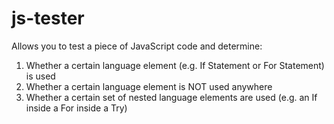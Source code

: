 # js-tester

Allows you to test a piece of JavaScript code and determine:

1. Whether a certain language element (e.g. If Statement or For Statement) is used
2. Whether a certain language element is NOT used anywhere
3. Whether a certain set of nested language elements are used (e.g. an If inside a For inside a Try)
